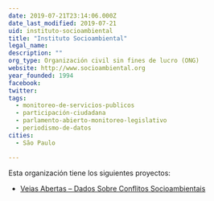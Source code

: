 ```yaml
---
date: 2019-07-21T23:14:06.000Z
date_last_modified: 2019-07-21
uid: instituto-socioambiental
title: "Instituto Socioambiental"
legal_name: 
description: ""
org_type: Organización civil sin fines de lucro (ONG)
website: http://www.socioambiental.org
year_founded: 1994
facebook: 
twitter: 
tags:
  - monitoreo-de-servicios-publicos
  - participación-ciudadana
  - parlamento-abierto-monitoreo-legislativo
  - periodismo-de-datos
cities: 
  - São Paulo

---
```


Esta organización tiene los siguientes proyectos:

- [Veias Abertas – Dados Sobre Conflitos Socioambientais](/i/veias-abertas-dados-sobre-conflitos-socioambientais.html)
